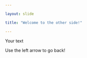 ```yaml
---

layout: slide

title: "Welcome to the other side!"

---
```


Your text

Use the left arrow to go back!
